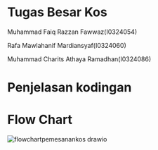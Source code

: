 # Tugas Besar Kos #

Muhammad Faiq Razzan Fawwaz(I0324054)

Rafa Mawlahanif Mardiansyaf(I0324060)

Muhammad Charits Athaya Ramadhan(I0324086)

# Penjelasan kodingan



# Flow Chart
![flowchartpemesanankos drawio](https://github.com/user-attachments/assets/32c506fc-9dd4-4f1c-a637-649d14f77f16)

